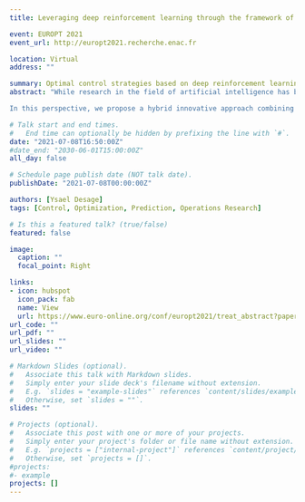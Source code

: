 ```yaml
---
title: Leveraging deep reinforcement learning through the framework of operations research

event: EUROPT 2021
event_url: http://europt2021.recherche.enac.fr

location: Virtual
address: ""

summary: Optimal control strategies based on deep reinforcement learning and operations research.
abstract: "While research in the field of artificial intelligence has been booming in recent year, especially in the field of machine learning, most applications are still in their infancy.

In this perspective, we propose a hybrid innovative approach combining the performance and neologism of deep reinforcement learning with the reliable empirical and proven application framework of classical operations research. More concretely, we detail the proposed methodology before presenting the results on different problems and sub instances related to the power grid and the optimization of its actors."

# Talk start and end times.
#   End time can optionally be hidden by prefixing the line with `#`.
date: "2021-07-08T16:50:00Z"
#date_end: "2030-06-01T15:00:00Z"
all_day: false

# Schedule page publish date (NOT talk date).
publishDate: "2021-07-08T00:00:00Z"

authors: [Ysael Desage]
tags: [Control, Optimization, Prediction, Operations Research]

# Is this a featured talk? (true/false)
featured: false

image:
  caption: ""
  focal_point: Right

links:
- icon: hubspot
  icon_pack: fab
  name: View
  url: https://www.euro-online.org/conf/europt2021/treat_abstract?paperid=396
url_code: ""
url_pdf: ""
url_slides: ""
url_video: ""

# Markdown Slides (optional).
#   Associate this talk with Markdown slides.
#   Simply enter your slide deck's filename without extension.
#   E.g. `slides = "example-slides"` references `content/slides/example-slides.md`.
#   Otherwise, set `slides = ""`.
slides: ""

# Projects (optional).
#   Associate this post with one or more of your projects.
#   Simply enter your project's folder or file name without extension.
#   E.g. `projects = ["internal-project"]` references `content/project/deep-learning/index.md`.
#   Otherwise, set `projects = []`.
#projects:
#- example
projects: []
---
```

